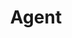 ---
title: Agent
description: The Agent is a small application that runs on hosts. It executes checks and manages the flow of information from the host to the Datadog platform. The Agent is open source and compiled binaries are made available for Windows, macOS, and many flavors of Linux.  See the Agent documentation for more information.
linked: true
---